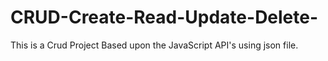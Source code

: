 # CRUD-Create-Read-Update-Delete-
This is a Crud Project Based upon the JavaScript  API's using json file.
